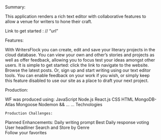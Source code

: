 Summary:

This application renders a rich text editor with collaborative features to allow a venue for writers to hone their craft.

Link to get started : // “url”

Features:

With WritersFlock you can create, edit and save your literary projects in the cloud database. You can view your own and other’s stories and projects as well as offer feedback, allowing you to focus test your ideas amongst other users. It is simple to get started: click the link to navigate to the website. Browse the latest posts. Or, sign up and start writing using our text editor tools. You can enable feedback on your work if you wish, or simply keep this feature disabled to use our site as a place to draft your next project.

Production:

WF was produced using:
    JavaScript
    Node.js
    React.js
    CSS
    HTML
    MongoDB-Atlas
    Mongoose
    Nodemon
    &&
    …
    …
Technologies

    Production Challenges: 

Planned Enhancements: 
Daily writing prompt
Best Daily response voting
User headliner
Search and Store by Genre    
Follow your favorites
